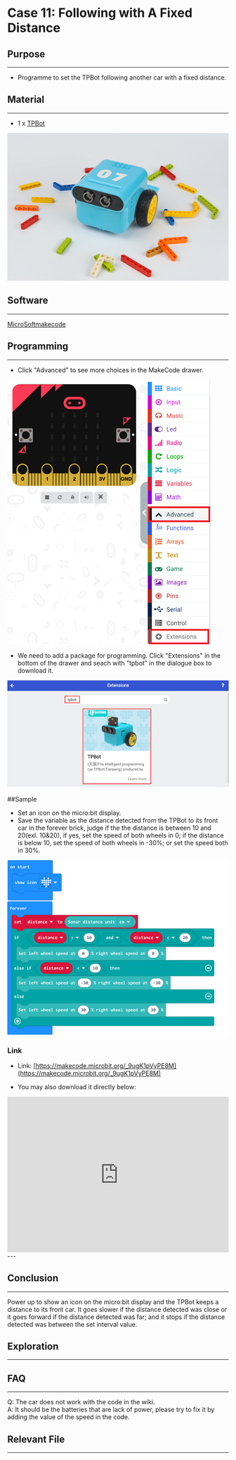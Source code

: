 # Case 11: Following with A Fixed Distance

## Purpose 
---
- Programme to set the TPBot following another car with a fixed distance.

## Material
---

- 1 x [TPBot](https://item.taobao.com/item.htm?spm=a1z10.5-c-s.w4002-18602834185.41.68d15ccfBFHNPy&id=618758535761)



![](./images/TPBot_tianpeng_case_01_01.png)





## Software
---
[MicroSoftmakecode](https://makecode.microbit.org/#)


## Programming
---


- Click "Advanced" to see more choices in the MakeCode drawer. 

![](./images/TPBot_tianpeng_case_01_02.png)

- We need to add a package for programming. Click "Extensions" in the bottom of the drawer and seach with "tpbot" in the dialogue box to download it.  

![](./images/TPBot_tianpeng_case_01_03.png)

##Sample
- Set an icon on the micro:bit display. 
- Save the variable as the distance detected from the TPBot to its front car in the forever brick, judge if the the distance is between 10 and 20(exl. 10&20), if yes, set the speed of both wheels in 0; if the distance is below 10, set the speed of both wheels in -30%; or set the speed both in 30%. 

![](./images/TPBot_tianpeng_case_11_04.png)

### Link
- Link: [https://makecode.microbit.org/_9ugK1pVyPE8M](https://makecode.microbit.org/_9ugK1pVyPE8M)

- You may also download it directly below: 

<div style="position:relative;height:0;padding-bottom:70%;overflow:hidden;"><iframe style="position:absolute;top:0;left:0;width:100%;height:100%;" src="https://makecode.microbit.org/#pub:_9ugK1pVyPE8M" frameborder="0" sandbox="allow-popups allow-forms allow-scripts allow-same-origin"></iframe></div>  
---

## Conclusion
---

Power up to show an icon on the micro:bit display and the TPBot keeps a distance to its front car.  It goes slower if the distance detected was close or it goes forward if the distance detected was far; and it stops if the distance detected was between the set interval value. 

## Exploration

---


## FAQ

---

Q: The car does not work with the code in the wiki.     
A: It should be the batteries that are lack of power, please try to fix it by adding the value of the speed in the code. 

## Relevant File

---

